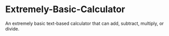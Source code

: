 # Extremely-Basic-Calculator
An extremely basic text-based calculator that can add, subtract, multiply, or divide.

